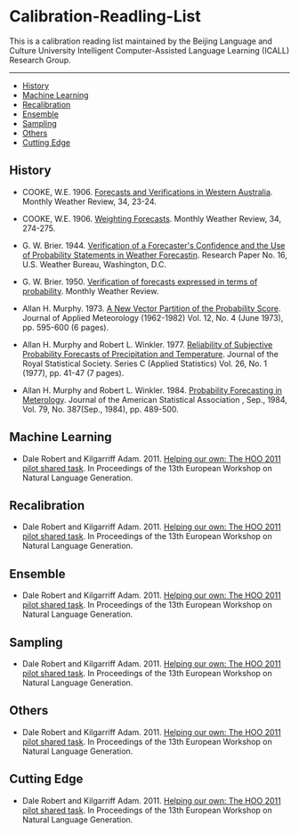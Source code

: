 # Calibration-Readling-List
This is a calibration reading list maintained by the Beijing Language and Culture University Intelligent Computer-Assisted Language Learning (ICALL) Research Group.

---

*  [History](#History)
*  [Machine Learning](#Machine_Learning)
*  [Recalibration](#Recalibration)
*  [Ensemble](#Ensemble)
*  [Sampling](#Sampling)
*  [Others](#Others)
*  [Cutting Edge](#Cutting_Edge)

<h2 id="History"> History </h2>

*  COOKE, W.E. 1906. [Forecasts and Verifications in Western Australia](https://journals.ametsoc.org/view/journals/mwre/34/6/1520-0493_1906_34_274b_wf_2_0_co_2.xml?tab_body=pdf). Monthly Weather Review, 34, 23-24.

*  COOKE, W.E. 1906. [Weighting Forecasts](https://journals.ametsoc.org/view/journals/mwre/34/1/1520-0493_1906_34_23_faviwa_2_0_co_2.xml?tab_body=pdf). Monthly Weather Review, 34, 274-275.

*  G. W. Brier. 1944. [Verification of a Forecaster's Confidence and the Use of Probability Statements in Weather Forecastin](ftp://ftp.library.noaa.gov/docs.lib/htdocs/rescue/wb_researchpapers/QC852U55no16.pdf).   Research Paper No. 16, U.S. Weather Bureau, Washington, D.C.

*  G. W. Brier. 1950. [Verification of forecasts expressed in terms of probability](https://pdfs.semanticscholar.org/feee/6551179612b9691f021b583d8a99b81b9b86.pdf?_ga=2.142334130.1892078248.1608647465-258134547.1605600056). Monthly Weather Review.

*  Allan H. Murphy. 1973. [A New Vector Partition of the Probability Score](https://www.jstor.org/stable/pdf/26176769.pdf?refreqid=excelsior%3Abe97e423af8b2aa30ddb2401c1232615). Journal of Applied Meteorology (1962-1982) Vol. 12, No. 4 (June 1973), pp. 595-600 (6 pages).

*  Allan H. Murphy and Robert L. Winkler. 1977. [Reliability of Subjective Probability Forecasts of Precipitation and Temperature](https://www.jstor.org/stable/pdf/2346866.pdf?refreqid=excelsior%3Aefb0f39fd256cc81da4826f0a8a55073). Journal of the Royal Statistical Society. Series C (Applied Statistics) Vol. 26, No. 1 (1977), pp. 41-47 (7 pages).

*  Allan H. Murphy and Robert L. Winkler. 1984. [Probability Forecasting in Meterology](https://www.jstor.org/stable/pdf/2288395.pdf?refreqid=excelsior%3Ae84e0b317885485f6690441fd941e270). Journal of the American Statistical Association , Sep., 1984, Vol. 79, No. 387(Sep., 1984), pp. 489-500.

<h2 id="Machine_Learning"> Machine Learning </h2>

*  Dale Robert and Kilgarriff Adam. 2011. [Helping our own: The HOO 2011 pilot shared task](https://dl.acm.org/citation.cfm?id=2187725). In Proceedings of the 13th European Workshop on Natural Language Generation.

<h2 id="Recalibration"> Recalibration </h2>

*  Dale Robert and Kilgarriff Adam. 2011. [Helping our own: The HOO 2011 pilot shared task](https://dl.acm.org/citation.cfm?id=2187725). In Proceedings of the 13th European Workshop on Natural Language Generation.

<h2 id="Ensemble"> Ensemble </h2>

*  Dale Robert and Kilgarriff Adam. 2011. [Helping our own: The HOO 2011 pilot shared task](https://dl.acm.org/citation.cfm?id=2187725). In Proceedings of the 13th European Workshop on Natural Language Generation.

<h2 id="Sampling"> Sampling </h2>

*  Dale Robert and Kilgarriff Adam. 2011. [Helping our own: The HOO 2011 pilot shared task](https://dl.acm.org/citation.cfm?id=2187725). In Proceedings of the 13th European Workshop on Natural Language Generation.

<h2 id="Others"> Others </h2>

*  Dale Robert and Kilgarriff Adam. 2011. [Helping our own: The HOO 2011 pilot shared task](https://dl.acm.org/citation.cfm?id=2187725). In Proceedings of the 13th European Workshop on Natural Language Generation.

<h2 id="Cutting_Edge"> Cutting Edge </h2>

*  Dale Robert and Kilgarriff Adam. 2011. [Helping our own: The HOO 2011 pilot shared task](https://dl.acm.org/citation.cfm?id=2187725). In Proceedings of the 13th European Workshop on Natural Language Generation.

